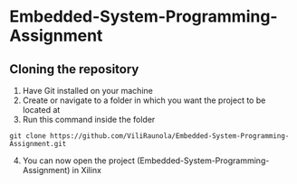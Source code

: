 # Embedded-System-Programming-Assignment

## Cloning the repository

1. Have Git installed on your machine
2. Create or navigate to a folder in which you want the project to be located at
3. Run this command inside the folder
```console
git clone https://github.com/ViliRaunola/Embedded-System-Programming-Assignment.git
```
4. You can now open the project (Embedded-System-Programming-Assignment) in Xilinx
